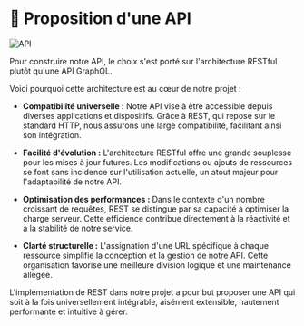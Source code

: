 # 📄 Proposition d'une API

![API](/img/api.png)

Pour construire notre API, le choix s'est porté sur l'architecture RESTful plutôt qu'une API GraphQL. 

Voici pourquoi cette architecture est au cœur de notre projet :

- **Compatibilité universelle :** Notre API vise à être accessible depuis diverses applications et dispositifs. Grâce à REST, qui repose sur le standard HTTP, nous assurons une large compatibilité, facilitant ainsi son intégration.

- **Facilité d'évolution :** L'architecture RESTful offre une grande souplesse pour les mises à jour futures. Les modifications ou ajouts de ressources se font sans incidence sur l'utilisation actuelle, un atout majeur pour l'adaptabilité de notre API.

- **Optimisation des performances :** Dans le contexte d'un nombre croissant de requêtes, REST se distingue par sa capacité à optimiser la charge serveur. Cette efficience contribue directement à la réactivité et à la stabilité de notre service.

- **Clarté structurelle :** L'assignation d'une URL spécifique à chaque ressource simplifie la conception et la gestion de notre API. Cette organisation favorise une meilleure division logique et une maintenance allégée.

L'implémentation de REST dans notre projet a pour but proposer une API qui soit à la fois universellement intégrable, aisément extensible, hautement performante et intuitive à gérer.